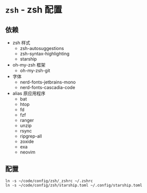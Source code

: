 # `zsh` - zsh 配置

## 依赖

- zsh 样式
  - zsh-autosuggestions
  - zsh-syntax-highlighting
  - starship
- oh-my-zsh 框架
  - oh-my-zsh-git
- 字体
  - nerd-fonts-jetbrains-mono
  - nerd-fonts-cascadia-code
- alias 原应用程序
  - bat
  - htop
  - fd
  - fzf
  - ranger
  - unzip
  - rsync
  - ripgrep-all
  - zoxide
  - exa
  - neovim

## 配置

```shell
ln -s ~/code/config/zsh/_zshrc ~/.zshrc
ln -s ~/code/config/zsh/starship.toml ~/.config/starship.toml
```
